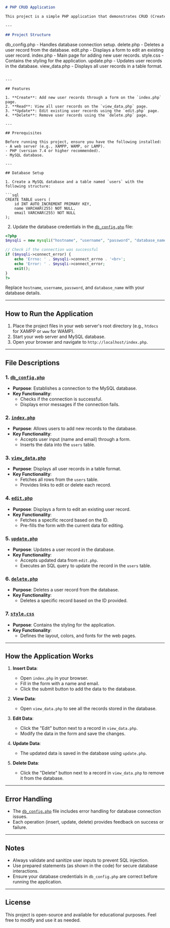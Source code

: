 ```markdown
# PHP CRUD Application

This project is a simple PHP application that demonstrates CRUD (Create, Read, Update, Delete) operations using a MySQL database. It is designed to help beginners understand how to interact with a database through PHP.

---

## Project Structure
```

db_config.php - Handles database connection setup.
delete.php - Deletes a user record from the database.
edit.php - Displays a form to edit an existing user record.
index.php - Main page for adding new user records.
style.css - Contains the styling for the application.
update.php - Updates user records in the database.
view_data.php - Displays all user records in a table format.

````

---

## Features

1. **Create**: Add new user records through a form on the `index.php` page.
2. **Read**: View all user records on the `view_data.php` page.
3. **Update**: Edit existing user records using the `edit.php` page.
4. **Delete**: Remove user records using the `delete.php` page.

---

## Prerequisites

Before running this project, ensure you have the following installed:
- A web server (e.g., XAMPP, WAMP, or LAMP).
- PHP (version 7.4 or higher recommended).
- MySQL database.

---

## Database Setup

1. Create a MySQL database and a table named `users` with the following structure:

```sql
CREATE TABLE users (
    id INT AUTO_INCREMENT PRIMARY KEY,
    name VARCHAR(255) NOT NULL,
    email VARCHAR(255) NOT NULL
);
````

2. Update the database credentials in the [`db_config.php`](db_config.php) file:

```php
<?php
$mysqli = new mysqli("hostname", "username", "password", "database_name");

// Check if the connection was successful
if ($mysqli->connect_error) {
    echo 'Errno: ' . $mysqli->connect_errno . '<br>';
    echo 'Error: ' . $mysqli->connect_error;
    exit();
}
?>
```

Replace `hostname`, `username`, `password`, and `database_name` with your database details.

---

## How to Run the Application

1. Place the project files in your web server's root directory (e.g., `htdocs` for XAMPP or `www` for WAMP).
2. Start your web server and MySQL database.
3. Open your browser and navigate to `http://localhost/index.php`.

---

## File Descriptions

### 1. [`db_config.php`](db_config.php)

- **Purpose**: Establishes a connection to the MySQL database.
- **Key Functionality**:
  - Checks if the connection is successful.
  - Displays error messages if the connection fails.

### 2. [`index.php`](index.php)

- **Purpose**: Allows users to add new records to the database.
- **Key Functionality**:
  - Accepts user input (name and email) through a form.
  - Inserts the data into the `users` table.

### 3. [`view_data.php`](view_data.php)

- **Purpose**: Displays all user records in a table format.
- **Key Functionality**:
  - Fetches all rows from the `users` table.
  - Provides links to edit or delete each record.

### 4. [`edit.php`](edit.php)

- **Purpose**: Displays a form to edit an existing user record.
- **Key Functionality**:
  - Fetches a specific record based on the ID.
  - Pre-fills the form with the current data for editing.

### 5. [`update.php`](update.php)

- **Purpose**: Updates a user record in the database.
- **Key Functionality**:
  - Accepts updated data from `edit.php`.
  - Executes an SQL query to update the record in the `users` table.

### 6. [`delete.php`](delete.php)

- **Purpose**: Deletes a user record from the database.
- **Key Functionality**:
  - Deletes a specific record based on the ID provided.

### 7. [`style.css`](style.css)

- **Purpose**: Contains the styling for the application.
- **Key Functionality**:
  - Defines the layout, colors, and fonts for the web pages.

---

## How the Application Works

1. **Insert Data**:

   - Open `index.php` in your browser.
   - Fill in the form with a name and email.
   - Click the submit button to add the data to the database.

2. **View Data**:

   - Open `view_data.php` to see all the records stored in the database.

3. **Edit Data**:

   - Click the "Edit" button next to a record in `view_data.php`.
   - Modify the data in the form and save the changes.

4. **Update Data**:

   - The updated data is saved in the database using `update.php`.

5. **Delete Data**:
   - Click the "Delete" button next to a record in `view_data.php` to remove it from the database.

---

## Error Handling

- The [`db_config.php`](db_config.php) file includes error handling for database connection issues.
- Each operation (insert, update, delete) provides feedback on success or failure.

---

## Notes

- Always validate and sanitize user inputs to prevent SQL injection.
- Use prepared statements (as shown in the code) for secure database interactions.
- Ensure your database credentials in `db_config.php` are correct before running the application.

---

## License

This project is open-source and available for educational purposes. Feel free to modify and use it as needed.

```

```
